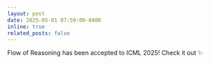 ```yaml
---
layout: post
date: 2025-05-01 07:59:00-0400
inline: true
related_posts: false
---
```


Flow of Reasoning has been accepted to ICML 2025! Check it out :sparkles:
